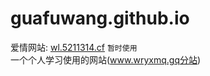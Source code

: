 # guafuwang.github.io
爱情网站: [wl.5211314.cf](wl.5211314.cf) `暂时使用`<br>
一个个人学习使用的网站(www.wryxmq.gq分站)

